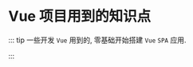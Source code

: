 # Vue 项目用到的知识点

::: tip
一些开发 `Vue` 用到的, 零基础开始搭建 `Vue` `SPA` 应用.

<!-- 该部分内容根据慕课网 [Vue核心技术](https://coding.imooc.com/class/196.html) 整理. -->
:::